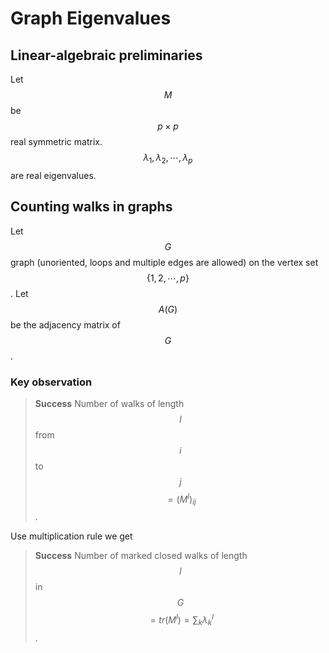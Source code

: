# Graph Eigenvalues

## Linear-algebraic preliminaries

Let $$M$$ be $$p\times p$$ real symmetric matrix. $$\lambda_1, \lambda_2, \cdots, \lambda_p$$ are real eigenvalues.

## Counting walks in graphs

Let $$G$$ graph (unoriented, loops and multiple edges are allowed) on the vertex set $$\{ 1, 2, \cdots, p\}$$. Let $$A(G)$$ be the adjacency matrix of $$G$$.

### Key observation

> **Success** Number of walks of length $$l$$ from $$i$$ to $$j$$ $$= (M^l)_{ij}$$.

Use multiplication rule we get 

> **Success** Number of marked closed walks of length $$l$$ in $$G$$ $$=tr(M^l) = \sum_k \lambda_{k}^l$$.
